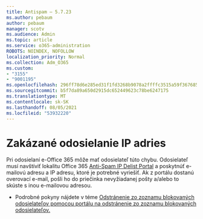 ```yaml
---
title: Antispam – 5.7.23
ms.author: pebaum
author: pebaum
manager: scotv
ms.audience: Admin
ms.topic: article
ms.service: o365-administration
ROBOTS: NOINDEX, NOFOLLOW
localization_priority: Normal
ms.collection: Adm_O365
ms.custom:
- "3155"
- "9001195"
ms.openlocfilehash: 296ff78d6e285ed31f1fd3268b9078a2ffffc3515a59f367685d054fc76bcc4c
ms.sourcegitcommit: b5f7da89a650d2915dc652449623c78be6247175
ms.translationtype: MT
ms.contentlocale: sk-SK
ms.lasthandoff: 08/05/2021
ms.locfileid: "53932220"
---
```

# <a name="banned-sending-ip"></a>Zakázané odosielanie IP adries

Pri odosielaní e-Office 365 môže mať odosielateľ túto chybu. Odosielateľ musí navštíviť lokalitu Office 365 [Anti-Spam IP Delist Portal](https://sender.office.com/) a poskytnúť e-mailovú adresu a IP adresu, ktoré je potrebné vyriešiť. Ak z portálu dostanú overovací e-mail, pošli ho do priečinka nevyžiadanej pošty a/alebo to skúste s inou e-mailovou adresou. 

- Podrobné pokyny nájdete v téme [Odstránenie zo zoznamu blokovaných odosielateľov pomocou portálu na odstránenie zo zoznamu blokovaných odosielateľov.](https://docs.microsoft.com/microsoft-365/security/office-365-security/use-the-delist-portal-to-remove-yourself-from-the-office-365-blocked-senders-lis?view=o365-worldwide)
